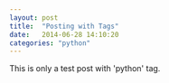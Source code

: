 ```yaml
---
layout: post
title:  "Posting with Tags"
date:   2014-06-28 14:10:20
categories: "python"
---
```


This is only a test post with 'python' tag.
